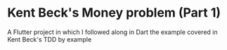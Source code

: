 # Kent Beck's Money problem (Part 1) 

A Flutter project in which I followed along in Dart the example covered in Kent Beck's TDD by example
